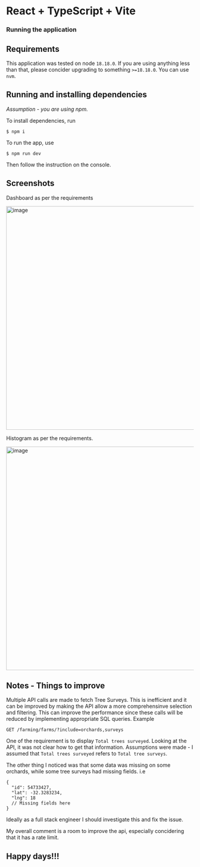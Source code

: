 # React + TypeScript + Vite

### Running the application

## Requirements

This application was tested on node `18.18.0`. If you are using anything less than that, please concider upgrading to something `>=18.18.0`. You can use `nvm`.

## Running and installing dependencies
_Assumption - you are using npm._

To install dependencies, run

```$ npm i```

To run the app, use

```$ npm run dev```

Then follow the instruction on the console.



## Screenshots

Dashboard as per the requirements

<img width="600" alt="image" src="https://github.com/user-attachments/assets/82beade2-0592-490e-b1bb-58558b83eac0">

Histogram as per the requirements.

<img width="600" alt="image" src="https://github.com/user-attachments/assets/b3c807ab-4c90-42b0-8f14-8d00cade4e55">

## Notes - Things to improve
Multiple API calls are made to fetch Tree Surveys. This is inefficient and it can be improved by making the API allow a more comprehensinve selection and filtering. This can improve the performance since these calls will be reduced by implementing appropriate SQL queries. Example

```GET /farming/farms/?include=orchards,surveys```

One of the requirement is to display `Total trees surveyed`. Looking at the API, it was not clear how to get that information. Assumptions were made - I assumed that `Total trees surveyed` refers to `Total tree surveys`.

The other thing I noticed was that some data was missing on some orchards, while some tree surveys had missing fields. i.e 

```
{
  "id": 54733427,
  "lat": -32.3283234,
  "lng": 18
  // Missing fields here
}
```

Ideally as a full stack engineer I should investigate this and fix the issue. 

My overall comment is a room to improve the api, especially concidering that it has a rate limit.


## Happy days!!!


